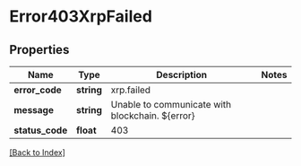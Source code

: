 # Error403XrpFailed

## Properties

Name | Type | Description | Notes
------------ | ------------- | ------------- | -------------
**error_code** | **string** | xrp.failed |
**message** | **string** | Unable to communicate with blockchain. ${error} |
**status_code** | **float** | 403 |

[[Back to Index]](../index.md)
